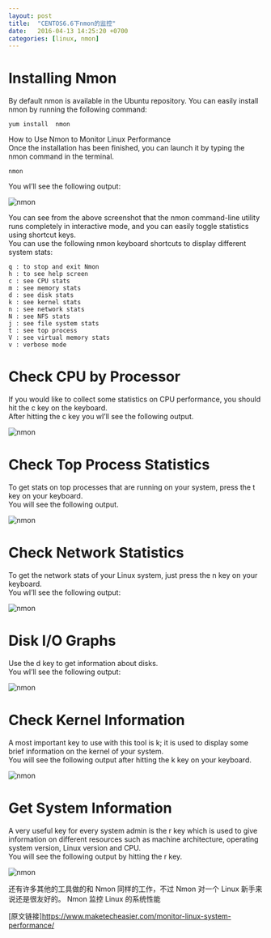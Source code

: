 ```yaml
---
layout: post
title:  "CENTOS6.6下nmon的监控"
date:   2016-04-13 14:25:20 +0700
categories: [linux, nmon]
---
```


# Installing Nmon

By default nmon is available in the Ubuntu repository. You can easily install nmon by running the following command:  

	yum install  nmon

How to Use Nmon to Monitor Linux Performance  
Once the installation has been finished, you can launch it by typing the nmon command in the terminal.  

	nmon

You wI’ll see the following output:  

![nmon](/static/img/myimg/nmon1.png)

You can see from the above screenshot that the nmon command-line utility runs completely in interactive mode, and you can easily toggle statistics using shortcut keys.  
You can use the following nmon keyboard shortcuts to display different system stats:  

    q : to stop and exit Nmon
    h : to see help screen
    c : see CPU stats
    m : see memory stats
    d : see disk stats
    k : see kernel stats
    n : see network stats
    N : see NFS stats
    j : see file system stats
    t : see top process
    V : see virtual memory stats
    v : verbose mode  

# Check CPU by Processor

If you would like to collect some statistics on CPU performance, you should hit the c key on the keyboard.  
After hitting the c key you wI’ll see the following output.  

![nmon](/static/img/myimg/nmon2.png)

# Check Top Process Statistics

To get stats on top processes that are running on your system, press the t key on your keyboard.  
You will see the following output.  

![nmon](/static/img/myimg/nmon3.png)

# Check Network Statistics  

To get the network stats of your Linux system, just press the n key on your keyboard.  
You wI’ll see the following output:  

![nmon](/static/img/myimg/nmon4.png)

# Disk I/O Graphs  

Use the d key to get information about disks.  
You wI’ll see the following output:  

![nmon](/static/img/myimg/nmon5.png)

# Check Kernel Information  

A most important key to use with this tool is k; it is used to display some brief information on the kernel of your system.  
You will see the following output after hitting the k key on your keyboard.  

![nmon](/static/img/myimg/nmon6.png)

# Get System Information

A very useful key for every system admin is the r key which is used to give information on different resources such as machine architecture, operating system version, Linux version and CPU.  
You will see the following output by hitting the r key.  

![nmon](/static/img/myimg/nmon7.png)

还有许多其他的工具做的和 Nmon 同样的工作，不过 Nmon 对一个 Linux 新手来说还是很友好的。
Nmon 监控 Linux 的系统性能

[原文链接]<https://www.maketecheasier.com/monitor-linux-system-performance/>